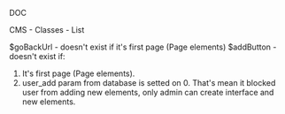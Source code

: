 DOC

CMS - Classes - List

$goBackUrl - doesn't exist if it's first page (Page elements)
$addButton - doesn't exist if:
  1. It's first page (Page elements).
  2. user_add param from database is setted on 0. That's mean it blocked user from adding new elements, only admin can create interface and new elements.
  
 
